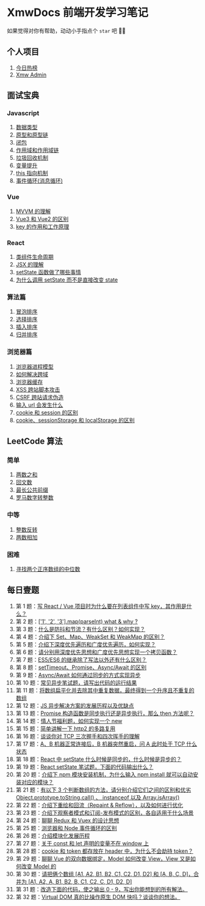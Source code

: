 # XmwDocs 前端开发学习笔记

如果觉得对你有帮助，动动小手指点个 `star` 吧 🌹🫡

## 个人项目

1. [今日热榜](https://hot.baiwumm.com/)
2. [Xmw Admin](https://react.baiwumm.com)

## 面试宝典

### Javascript

1. [数据类型](https://docs.baiwumm.com/interview-handbook/javascript/data-type)
2. [原型和原型链](https://docs.baiwumm.com/interview-handbook/javascript/prototype)
3. [闭包](https://docs.baiwumm.com/interview-handbook/javascript/closure)
4. [作用域和作用域链](https://docs.baiwumm.com/interview-handbook/javascript/scope)
5. [垃圾回收机制](https://docs.baiwumm.com/interview-handbook/javascript/garbage-collection)
6. [变量提升](https://docs.baiwumm.com/interview-handbook/javascript/variable-lifting)
7. [this 指向机制](https://docs.baiwumm.com/interview-handbook/javascript/this)
8. [事件循环(消息循环)](https://docs.baiwumm.com/interview-handbook/javascript/event-loop)

### Vue

1. [MVVM 的理解](https://docs.baiwumm.com/interview-handbook/vue/mvvm)
2. [Vue3 和 Vue2 的区别](https://docs.baiwumm.com/interview-handbook/vue/difference-of-vue)
3. [key 的作用和工作原理](https://docs.baiwumm.com/interview-handbook/vue/key)

### React

1. [类组件生命周期](https://docs.baiwumm.com/interview-handbook/react/life-cycle)
2. [JSX 的理解](https://docs.baiwumm.com/interview-handbook/react/jsx)
3. [setState 函数做了哪些事情](https://docs.baiwumm.com/interview-handbook/react/set-state)
4. [为什么调用 setState 而不是直接改变 state](https://docs.baiwumm.com/interview-handbook/react/why-state)

### 算法篇

1. [冒泡排序](https://docs.baiwumm.com/interview-handbook/algorithm/bubble-sort)
2. [选择排序](https://docs.baiwumm.com/interview-handbook/algorithm/selection-sort)
3. [插入排序](https://docs.baiwumm.com/interview-handbook/algorithm/insertion-sort)
4. [归并排序](https://docs.baiwumm.com/interview-handbook/algorithm/merge-sort)

### 浏览器篇

1. [浏览器进程模型](https://docs.baiwumm.com/interview-handbook/browser/process-model)
2. [如何解决跨域](https://docs.baiwumm.com/interview-handbook/browser/cross-domain)
3. [浏览器缓存](https://docs.baiwumm.com/interview-handbook/browser/cache)
4. [XSS 跨站脚本攻击](https://docs.baiwumm.com/interview-handbook/browser/xss)
5. [CSRF 跨站请求伪造](https://docs.baiwumm.com/interview-handbook/browser/csrf)
6. [输入 url 会发生什么](https://docs.baiwumm.com/interview-handbook/browser/url)
7. [cookie 和 session 的区别](https://docs.baiwumm.com/interview-handbook/browser/cookie-and-session)
8. [cookie、sessionStorage 和 localStorage 的区别](https://docs.baiwumm.com/interview-handbook/browser/cookie-and-storage)

## LeetCode 算法

### 简单

1. [两数之和](https://docs.baiwumm.com/algorithm/ease/sum-of-two-numbers)
2. [回文数](https://docs.baiwumm.com/algorithm/ease/palindromic-number)
3. [最长公共前缀](https://docs.baiwumm.com/algorithm/ease/longest-common-prefix)
4. [罗马数字转整数](https://docs.baiwumm.com/algorithm/ease/roman-to-numbers)

### 中等

1. [整数反转](https://docs.baiwumm.com/algorithm/intermediate/integer-inversion)
2. [两数相加](https://docs.baiwumm.com/algorithm/intermediate/add-two-numbers)

### 困难

1. [寻找两个正序数组的中位数](https://docs.baiwumm.com/algorithm/hard/ordinal-group-median)

## 每日壹题

1. 第 1 题：[写 React / Vue 项目时为什么要在列表组件中写 key，其作用是什么？](https://docs.baiwumm.com/daily-question/1)
2. 第 2 题：[['1', '2', '3'].map(parseInt) what & why ?](https://docs.baiwumm.com/daily-question/2)
3. 第 3 题：[什么是防抖和节流？有什么区别？如何实现？](https://docs.baiwumm.com/daily-question/3)
4. 第 4 题：[介绍下 Set、Map、WeakSet 和 WeakMap 的区别？](https://docs.baiwumm.com/daily-question/4)
5. 第 5 题：[介绍下深度优先遍历和广度优先遍历，如何实现？](https://docs.baiwumm.com/daily-question/5)
6. 第 6 题：[请分别用深度优先思想和广度优先思想实现一个拷贝函数？](https://docs.baiwumm.com/daily-question/6)
7. 第 7 题：[ES5/ES6 的继承除了写法以外还有什么区别？](https://docs.baiwumm.com/daily-question/7)
8. 第 8 题：[setTimeout、Promise、Async/Await 的区别](https://docs.baiwumm.com/daily-question/8)
9. 第 9 题：[Async/Await 如何通过同步的方式实现异步](https://docs.baiwumm.com/daily-question/9)
10. 第 10 题：[常见异步笔试题，请写出代码的运行结果](https://docs.baiwumm.com/daily-question/10)
11. 第 11 题：[将数组扁平化并去除其中重复数据，最终得到一个升序且不重复的数组](https://docs.baiwumm.com/daily-question/11)
12. 第 12 题：[JS 异步解决方案的发展历程以及优缺点](https://docs.baiwumm.com/daily-question/12)
13. 第 13 题：[Promise 构造函数是同步执行还是异步执行，那么 then 方法呢？](https://docs.baiwumm.com/daily-question/13)
14. 第 14 题：[情人节福利题，如何实现一个 new](https://docs.baiwumm.com/daily-question/14)
15. 第 15 题：[简单讲解一下 http2 的多路复用](https://docs.baiwumm.com/daily-question/15)
16. 第 16 题：[谈谈你对 TCP 三次握手和四次挥手的理解](https://docs.baiwumm.com/daily-question/16)
17. 第 17 题：[A、B 机器正常连接后，B 机器突然重启，问 A 此时处于 TCP 什么状态](https://docs.baiwumm.com/daily-question/17)
18. 第 18 题：[React 中 setState 什么时候是同步的，什么时候是异步的？](https://docs.baiwumm.com/daily-question/18)
19. 第 19 题：[React setState 笔试题，下面的代码输出什么？](https://docs.baiwumm.com/daily-question/19)
20. 第 20 题：[介绍下 npm 模块安装机制，为什么输入 npm install 就可以自动安装对应的模块？](https://docs.baiwumm.com/daily-question/20)
21. 第 21 题：[有以下 3 个判断数组的方法，请分别介绍它们之间的区别和优劣 Object.prototype.toString.call() 、 instanceof 以及 Array.isArray()](https://docs.baiwumm.com/daily-question/21)
22. 第 22 题：[介绍下重绘和回流（Repaint & Reflow），以及如何进行优化](https://docs.baiwumm.com/daily-question/22)
23. 第 23 题：[介绍下观察者模式和订阅-发布模式的区别，各自适用于什么场景](https://docs.baiwumm.com/daily-question/23)
24. 第 24 题：[聊聊 Redux 和 Vuex 的设计思想](https://docs.baiwumm.com/daily-question/24)
25. 第 25 题：[浏览器和 Node 事件循环的区别](https://docs.baiwumm.com/daily-question/25)
26. 第 26 题：[介绍模块化发展历程](https://docs.baiwumm.com/daily-question/26)
27. 第 27 题：[关于 const 和 let 声明的变量不在 window 上](https://docs.baiwumm.com/daily-question/27)
28. 第 28 题：[cookie 和 token 都存放在 header 中，为什么不会劫持 token？](https://docs.baiwumm.com/daily-question/28)
29. 第 29 题：[聊聊 Vue 的双向数据绑定，Model 如何改变 View，View 又是如何改变 Model 的](https://docs.baiwumm.com/daily-question/29)
30. 第 30 题：[请把俩个数组 [A1, A2, B1, B2, C1, C2, D1, D2] 和 [A, B, C, D]，合并为 [A1, A2, A, B1, B2, B, C1, C2, C, D1, D2, D]](https://docs.baiwumm.com/daily-question/30)
31. 第 31 题：[改造下面的代码，使之输出 0 - 9，写出你能想到的所有解法。](https://docs.baiwumm.com/daily-question/31)
32. 第 32 题：[Virtual DOM 真的比操作原生 DOM 快吗？谈谈你的想法。](https://docs.baiwumm.com/daily-question/32)
